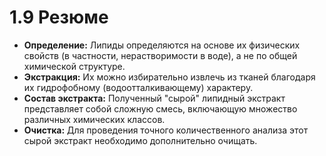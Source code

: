 # 1.9 Резюме

*   **Определение:** Липиды определяются на основе их физических свойств (в частности, нерастворимости в воде), а не по общей химической структуре.
*   **Экстракция:** Их можно избирательно извлечь из тканей благодаря их гидрофобному (водоотталкивающему) характеру.
*   **Состав экстракта:** Полученный "сырой" липидный экстракт представляет собой сложную смесь, включающую множество различных химических классов.
*   **Очистка:** Для проведения точного количественного анализа этот сырой экстракт необходимо дополнительно очищать.
